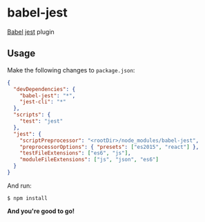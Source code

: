 # babel-jest

[Babel](https://github.com/babel/babel) [jest](https://github.com/facebook/jest) plugin

## Usage

Make the following changes to `package.json`:

```json
{
  "devDependencies": {
    "babel-jest": "*",
    "jest-cli": "*"
  },
  "scripts": {
    "test": "jest"
  },
  "jest": {
    "scriptPreprocessor": "<rootDir>/node_modules/babel-jest",
    "preprocessorOptions": { "presets": ["es2015", "react"] },
    "testFileExtensions": ["es6", "js"],
    "moduleFileExtensions": ["js", "json", "es6"]
  }
}
```

And run:

    $ npm install

**And you're good to go!**
